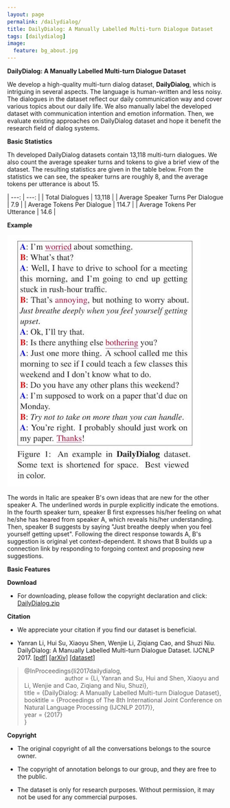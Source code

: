 ```yaml
---
layout: page
permalink: /dailydialog/
title: DailyDialog: A Manually Labelled Multi-turn Dialogue Dataset
tags: [dailydialog]
image:
  feature: bg_about.jpg
---
```


**DailyDialog: A Manually Labelled Multi-turn Dialogue Dataset**

We develop a high-quality multi-turn dialog dataset, **DailyDialog**, which is intriguing in several aspects. The language is human-written and less noisy. The dialogues in the dataset reflect our daily communication way and cover various topics about our daily life. We also manually label the developed dataset with communication intention and emotion information. Then, we evaluate existing approaches on DailyDialog dataset and hope it benefit the research field of dialog systems.

**Basic Statistics**

Th developed DailyDialog datasets contain 13,118 multi-turn dialogues. We also count the average speaker turns and tokens to give a brief view of the dataset. The resulting statistics are given in the table below. From the statistics we can see, the speaker turns are roughly 8, and the average tokens per utterance is about 15. 

| ---: | ---: |
| Total Dialogues | 13,118 |
| Average Speaker Turns Per Dialogue | 7.9 |
| Average Tokens Per Dialogue | 114.7 |
| Average Tokens Per Utterance | 14.6 |



**Example**

![](/images/dailydialog_example_smaller.jpg)

The words in Italic are speaker B's own ideas that are new for the other speaker A. The underlined words in purple explicitly indicate the emotions. In the fourth speaker turn, speaker B first expresses his/her feeling on what he/she has heared from speaker A, which reveals his/her understanding. Then, speaker B suggests by saying "Just breathe deeply when you feel yourself getting upset". Following the direct response towards A, B's suggestion is original yet context-dependent. It shows that B builds up a connection link by responding to forgoing context and proposing new suggestions. 

**Basic Features**

**Download**

- For downloading, please follow the copyright declaration and click: [DailyDialog.zip](/files/ijcnlp_dailydialog.zip)

**Citation**

- We appreciate your citation if you find our dataset is beneficial.

- Yanran Li, Hui Su, Xiaoyu Shen, Wenjie Li, Ziqiang Cao, and Shuzi Niu. DailyDialog: A Manually Labelled Multi-turn Dialogue Dataset. IJCNLP 2017. [[pdf]](/files/ijcnlp2017dailydialog.pdf) [[arXiv]](https://arxiv.org/abs/1710.03957) [[dataset]](/files/ijcnlp_dailydialog.zip)

> @InProceedings{li2017dailydialog,  
> &nbsp;&nbsp;&nbsp;&nbsp;&nbsp;&nbsp;&nbsp;&nbsp;&nbsp;&nbsp;&nbsp;&nbsp;&nbsp;&nbsp;&nbsp;&nbsp;&nbsp;&nbsp;&nbsp;&nbsp;&nbsp;&nbsp;&nbsp;               author    = {Li, Yanran  and  Su, Hui and Shen, Xiaoyu and Li, Wenjie and Cao, Ziqiang and Niu, Shuzi},  
>                title     = {DailyDialog: A Manually Labelled Multi-turn Dialogue Dataset},  
>                booktitle = {Proceedings of The 8th International Joint Conference on Natural Language Processing (IJCNLP 2017)},  
>                year      = {2017}  
>                }  

**Copyright**

- The original copyright of all the conversations belongs to the source owner.

- The copyright of annotation belongs to our group, and they are free to the public.

- The dataset is only for research purposes. Without permission, it may not be used for any commercial purposes.